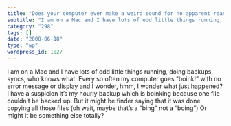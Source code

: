 ```yaml
---
title: "Does your computer ever make a weird sound for no apparent reason?"
subtitle: "I am on a Mac and I have lots of odd little things running, doing backups, syncs, who knows what. Ev..."
category: "298"
tags: []
date: "2008-06-18"
type: "wp"
wordpress_id: 1027
---
```

I am on a Mac and I have lots of odd little things running, doing backups, syncs, who knows what. Every so often my computer goes “boink!” with no error message or display and I wonder, hmm, I wonder what just happened?
I have a suspicion it’s my hourly backup which is boinking because one file couldn’t be backed up. But it might be finder saying that it was done copying all those files (oh wait, maybe that’s a “bing” not a “boing”) Or might it be something else totally?